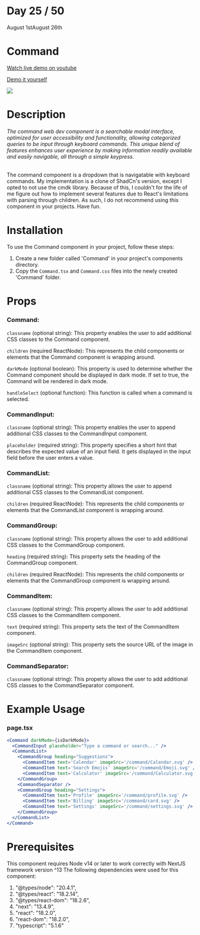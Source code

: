 # Day 25 / 50

August 1stAugust 26th

# Command
<a href="https://youtu.be/0yIhtC0RUVY" target="_blank">Watch live demo on youtube</a>

<a href="https:/ / 50daysofcomponents.netlify.app/Command" target="_blank">Demo it yourself</a>

<a href="https:/ / 50daysofcomponents.netlify.app/Command" target="_blank"><img src="https://cdn.discordapp.com/attachments/715319623637270638/1136028712056393840/image.png"/></a>  

# Description 

###### The command web dev component is a searchable modal interface, optimized for user accessibility and functionality, allowing categorized queries to be input through keyboard commands. This unique blend of features enhances user experience by making information readily available and easily navigable, all through a simple keypress.

The command component is a dropdown that is navigatable with keyboard commands. My implementation is a clone of ShadCn's version, except I opted to not use the cmdk library. Because of this, I couldn't for the life of me figure out how to implement several features due to React's limitations with parsing through children. As such, I do not recommend using this component in your projects. Have fun.

# Installation 

To use the Command component in your project, follow these steps:

1. Create a new folder called 'Command' in your project's components directory.
2. Copy the `Command.tsx` and `Command.css` files into the newly created 'Command' folder.

# Props 
### Command:
`classname` (optional string): This property enables the user to add additional CSS classes to the Command component.

`children` (required ReactNode): This represents the child components or elements that the Command component is wrapping around.

`darkMode` (optional boolean): This property is used to determine whether the Command component should be displayed in dark mode. If set to true, the Command will be rendered in dark mode.

`handleSelect` (optional function): This function is called when a command is selected.

### CommandInput:
`classname` (optional string): This property enables the user to append additional CSS classes to the CommandInput component.

`placeholder` (required string): This property specifies a short hint that describes the expected value of an input field. It gets displayed in the input field before the user enters a value.

### CommandList:
`classname` (optional string): This property allows the user to append additional CSS classes to the CommandList component.

`children` (required ReactNode): This represents the child components or elements that the CommandList component is wrapping around.

### CommandGroup:
`classname` (optional string): This property allows the user to add additional CSS classes to the CommandGroup component.

`heading` (required string): This property sets the heading of the CommandGroup component.

`children` (required ReactNode): This represents the child components or elements that the CommandGroup component is wrapping around.

### CommandItem:
`classname` (optional string): This property allows the user to add additional CSS classes to the CommandItem component.

`text` (required string): This property sets the text of the CommandItem component.

`imageSrc` (optional string): This property sets the source URL of the image in the CommandItem component.

### CommandSeparator:
`classname` (optional string): This property allows the user to add additional CSS classes to the CommandSeparator component.

# Example Usage
### page.tsx
```jsx
<Command darkMode={isDarkMode}>
  <CommandInput placeholder="Type a command or search..." />
  <CommandList>
    <CommandGroup heading="Suggestions">
      <CommandItem text='Calendar' imageSrc='/command/Calendar.svg' />
      <CommandItem text='Search Emojis' imageSrc='/command/Emoji.svg' />
      <CommandItem text='Calculator' imageSrc='/command/Calculator.svg' />
    </CommandGroup>
    <CommandSeparator />
    <CommandGroup heading="Settings">
      <CommandItem text='Profile' imageSrc='/command/profile.svg' />
      <CommandItem text='Billing' imageSrc='/command/card.svg' />
      <CommandItem text='Settings' imageSrc='/command/settings.svg' />
    </CommandGroup>
  </CommandList>
</Command>
```

# Prerequisites
This component requires Node v14 or later to work correctly with NextJS framework version ^13
The following dependencies were used for this component:
1. "@types/node": "20.4.1",
2. "@types/react": "18.2.14",
3. "@types/react-dom": "18.2.6",
4. "next": "13.4.9",
5. "react": "18.2.0",
6. "react-dom": "18.2.0",
7. "typescript": "5.1.6"
